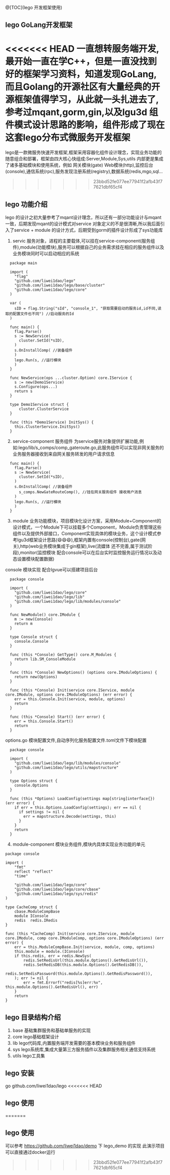 @[TOC](lego  开发框架使用)

## lego GoLang开发框架
<<<<<<< HEAD
一直想转服务端开发,最开始一直在学C++，但是一直没找到好的框架学习资料，知道发现GoLang,而且Golang的开源社区有大量经典的开源框架值得学习，从此就一头扎进去了,参考过mqant,gorm,gin,以及lgu3d 组件模式设计思路的影响，组件形成了现在这套lego分布式微服务开发框架
=======
lego是一款微服务快速开发框架,框架采用容器化组件设计理念，实现业务功能的随意组合和部署，框架由四大核心快组成:Server,Module,Sys,utils 内部更是集成了诸多基础模块和使用系统，例如 网关模块(gate) Web模块(http),监控后台(console),通信系统(rpc),服务发现注册系统(registry),数据系统(redis,mgo,sql...

>>>>>>> 23bbd52fe077ee77941f2afb43f77621dbf65cf4
## lego 功能介绍
lego 的设计之初大量参考了mqant设计理念，所以还有一部分功能设计与mqant一致，后期发现mqant的设计模式对service 对象定义的不是很清晰,所以我后面引入了service + module 的设计方式，后期受到gorm的插件设计形成了sys功能库
1. servic 服务对象，进程的主要载体,可以挂在service-component(服务组件),module(功能模块),服务可以根据自己的业务需求挂在相应的服务组件以及业务模块同时可以启动相应的系统
```
  package main

  import (
    "flag"
    "github.com/liwei1dao/lego"
    "github.com/liwei1dao/lego/base/cluster"
    "github.com/liwei1dao/lego/core"
  )

  var (
    sID = flag.String("sId", "console_1", "获取需要启动的服务id,id不同,读取的配置文件也不同") //启动服务的Id
  )

  func main() {
    flag.Parse()
    s := NewService(
      cluster.SetId(*sID),
    )
    s.OnInstallComp( //装备组件
    )
    lego.Run(s, //运行模块
    )
  }

  func NewService(ops ...cluster.Option) core.IService {
    s := new(Demo1Service)
    s.Configure(ops...)
    return s
  }

  type Demo1Service struct {
	  cluster.ClusterService
  }

  func (this *Demo1Service) InitSys() {
    this.ClusterService.InitSys()
  }
```
2. service-component 服务组件 为service服务对象提供扩展功能,例如:lego/lib/s_comps/comp_gateroute.go,此服务组件可以实现非网关服务的业务服务器接收到来自网关服务转发的用户请求信息
```
  func main() {
    flag.Parse()
    s := NewService(
      cluster.SetId(*sID),
    )
    s.OnInstallComp( //装备组件
      s_comps.NewGateRouteComp(), //挂在网关服务组件 接收用户消息
    )
    lego.Run(s, //运行模块
    )
  }
```
3. module 业务功能模块，项目模块化设计方案，采用Module+Component的设计模式，一个Module下可以挂载多个Component，Module负责管理这些组件以及提供外部接口，Component实现具体的模块业务，这个设计模式参考lgu3d框架设计思路(:smile::smile::smile:),框架内置有console(控制台),gate(网关),http(web业务模块集成于gin框架),live(流媒体 还不完善,属于测试阶段),monitor(监控模块 配合console可以在后台实时监控服务运行情况以及动态设置模块配置数据)
  
console 模块实现 配合lgvue可以搭建项目后台
```
  package console

  import (
    "github.com/liwei1dao/lego/core"
    "github.com/liwei1dao/lego/lib"
    "github.com/liwei1dao/lego/lib/modules/console"
  )

  func NewModule() core.IModule {
    m := new(Console)
    return m
  }

  type Console struct {
    console.Console
  }

  func (this *Console) GetType() core.M_Modules {
    return lib.SM_ConsoleModule
  }

  func (this *Console) NewOptions() (options core.IModuleOptions) {
    return new(Options)
  }

  func (this *Console) Init(service core.IService, module core.IModule, options core.IModuleOptions) (err error) {
    err = this.Console.Init(service, module, options)
    return
  }

  func (this *Console) Start() (err error) {
    err = this.Console.Start()
    return
  }
```
options.go 模块配置文件,自动序列化服务配置文件.toml文件下模块配置
```
  package console

  import (
    "github.com/liwei1dao/lego/lib/modules/console"
    "github.com/liwei1dao/lego/utils/mapstructure"
  )

  type Options struct {
    console.Options
  }

  func (this *Options) LoadConfig(settings map[string]interface{}) (err error) {
    if err = this.Options.LoadConfig(settings); err == nil {
      if settings != nil {
        err = mapstructure.Decode(settings, this)
      }
    }
    return
  }
```
4. module-component 模块业务组件,模块内具体实现业务功能的单元
```
package console

import (
	"fmt"
	reflect "reflect"
	"time"

	"github.com/liwei1dao/lego/core"
	"github.com/liwei1dao/lego/core/cbase"
	"github.com/liwei1dao/lego/sys/redis"
)

type CacheComp struct {
	cbase.ModuleCompBase
	module IConsole
	redis  redis.IRedis
}

func (this *CacheComp) Init(service core.IService, module core.IModule, comp core.IModuleComp, options core.IModuleOptions) (err error) {
	err = this.ModuleCompBase.Init(service, module, comp, options)
	this.module = module.(IConsole)
	if this.redis, err = redis.NewSys(
		redis.SetRedisUrl(this.module.Options().GetRedisUrl()),
		redis.SetRedisDB(this.module.Options().GetRedisDB()),
		redis.SetRedisPassword(this.module.Options().GetRedisPassword()),
	); err != nil {
		err = fmt.Errorf("redis[%s]err:%v", this.module.Options().GetRedisUrl(), err)
	}
	return
}
```
## lego 目录结构介绍
1. base 基础集群服务和基础单服务的实现
2. core lego基础框架设计
3. lib lego代码库,内置服务端开发需要的基本模块业务和服务组件
4. sys lego系统库,集成大量第三方服务插件以及集群服务相关通信支持系统
5. utils lego工具集
## lego 安装
go github.com/liwei1dao/lego
<<<<<<< HEAD
## lego 使用
=======
## lego 使用
 可以参考 https://github.com/liwei1dao/demo 下 lego_demo 的实现
 此演示项目可以直接通过docker运行
>>>>>>> 23bbd52fe077ee77941f2afb43f77621dbf65cf4
